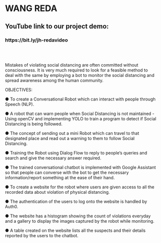 <h1>WANG REDA</h1>



<h2>YouTube link to our project demo:</h2>
<h3>https://bit.ly/jh-redavideo</h3>
<br>
<br>



Mistakes of violating social distancing are often committed without consciousness. 
It is very much required to look for a feasible method to deal with the same by employing a bot to monitor the social distancing and spread awareness among the human community. 

OBJECTIVES:

● To create a Conversational Robot which can interact with people through Speech (NLP).

● A robot that can warn people when Social Distancing is not maintained -Using openCV and implementing YOLO to train a program to detect if
Social Distancing is being followed.

● The concept of sending out a mini Robot which can travel to that designated place and read out a warning to them to follow Social
Distancing.

● Training the Robot using Dialog Flow to reply to people’s queries and search and give the necessary answer required.

● The trained conversational chatbot is implemented with Google Assistant so that people can converse with the bot to get the necessary
information/report something at the ease of their hand.

● To create a website for the robot where users are given access to all the recorded data about violation of physical distancing.

● The authentication of the users to log onto the website is handled by Auth0.

● The website has a histogram showing the count of violations everyday and a gallery to display the images captured by the robot while
monitoring.

● A table created on the website lists all the suspects and their details reported by the users to the chatbot.

